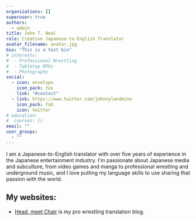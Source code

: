 ```yaml
---
organizations: []
superuser: true
authors:
  - admin
title: John T. Neal
role: Creative Japanese-to-English Translator
avatar_filename: avatar.jpg
bio: "This is a test bio"
# interests:
#  - Professional Wrestling
#  - Tabletop RPGs
#  - Photography
social:
  - icon: envelope
    icon_pack: fas
    link: "#contact"
  - link: https://www.twitter.com/johnnylandmine
    icon_pack: fab
    icon: twitter
# education:
#  courses: []
email: ""
user_groups:
  - ""
---
```

I am a Japanese-to-English translator with over five years of experience in the Japanese entertainment industry. I'm passionate about Japanese media and subculture, from video games and manga to professional wrestling and underground music, and I love putting my language skills to use sharing that passion with the world.

## My websites:
- [Head, meet Chair](https://headmeetchair.com/) is my pro wrestling translation blog.
